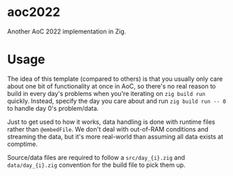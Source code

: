 # aoc2022

Another AoC 2022 implementation in Zig.

# Usage

The idea of this template (compared to others) is that you usually only care about one bit of functionality at once in AoC, so there's no real reason to build in every day's problems when you're iterating on `zig build run` quickly. Instead, specify the day you care about and run `zig build run -- 0` to handle day 0's problem/data.

Just to get used to how it works, data handling is done with runtime files rather than `@embedFile`. We don't deal with out-of-RAM conditions and streaming the data, but it's more real-world than assuming all data exists at comptime.

Source/data files are required to follow a `src/day_{i}.zig` and `data/day_{i}.zig` convention for the build file to pick them up.
